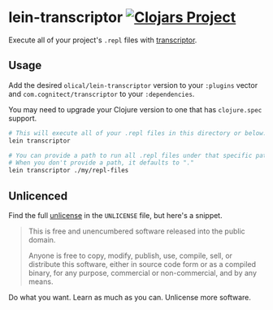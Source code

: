 # lein-transcriptor [![Clojars Project](https://img.shields.io/clojars/v/olical/lein-transcriptor.svg)](https://clojars.org/olical/lein-transcriptor)

Execute all of your project's `.repl` files with [transcriptor][].

## Usage

Add the desired `olical/lein-transcriptor` version to your `:plugins` vector and `com.cognitect/transcriptor` to your `:dependencies`.

You may need to upgrade your Clojure version to one that has `clojure.spec` support.

```sh
# This will execute all of your .repl files in this directory or below.
lein transcriptor

# You can provide a path to run all .repl files under that specific path.
# When you don't provide a path, it defaults to "."
lein transcriptor ./my/repl-files
```

## Unlicenced

Find the full [unlicense][] in the `UNLICENSE` file, but here's a snippet.

>This is free and unencumbered software released into the public domain.
>
>Anyone is free to copy, modify, publish, use, compile, sell, or distribute this software, either in source code form or as a compiled binary, for any purpose, commercial or non-commercial, and by any means.

Do what you want. Learn as much as you can. Unlicense more software.

[unlicense]: http://unlicense.org/
[transcriptor]: https://github.com/cognitect-labs/transcriptor
